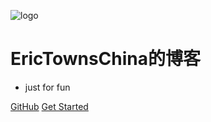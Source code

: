 ![logo](https://docsify.js.org/_media/icon.svg)

# EricTownsChina的博客

* just for fun

[GitHub](https://github.com/EricTownsChina/erictownschina.github.io/tree/master/docs)
[Get Started](#quick-start)
